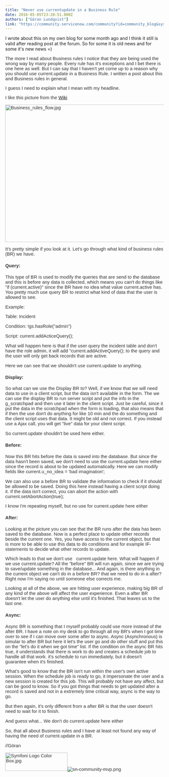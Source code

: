 ```yaml
---
title: "Never use currentupdate in a Business Rule"
date: 2016-05-05T23:28:51.000Z
authors: ["Göran Lundqvist"]
link: "https://community.servicenow.com/community?id=community_blog&sys_id=f12d66e5dbd0dbc01dcaf3231f961988"
---
```

<p>I wrote about this on my own blog for some month ago and I think it still is valid after reading post at the forum. So for some it is old news and for some it's new news =)</p><p></p><p><span style="color: #333333; font-family: Arial, Tahoma, Helvetica, FreeSans, sans-serif; font-size: 14.85px;">The more I read about Business rules I notice that they are being used the wrong way by many people. Every rule has it's exceptions and I bet there is one here as well. But I can say that I haven't yet come up to a reason why you should use current.update in a Business Rule. I written a post about this and Business rules in general.</span></p><p></p><p><a name="more" style="color: #333333; font-family: Arial, Tahoma, Helvetica, FreeSans, sans-serif; font-size: 14.85px;"></a></p><p></p><p><span style="color: #333333; font-family: Arial, Tahoma, Helvetica, FreeSans, sans-serif; font-size: 14.85px;">I guess I need to explain what I mean with my headline.</span></p><p></p><p><span style="color: #333333; font-size: 14.85px; font-family: Arial, Tahoma, Helvetica, FreeSans, sans-serif;">I like this picture from the <a title="ki.servicenow.com/index.php?title=Business_Rules#gsc.tab=0" href="http://wiki.servicenow.com/index.php?title=Business_Rules#gsc.tab=0">Wiki</a></span></p><p></p><p><span style="color: #333333; font-size: 14.85px; font-family: Arial, Tahoma, Helvetica, FreeSans, sans-serif;"><img   alt="Business_rules_flow.jpg" class="image-1 jive-image" src="7ae724cedb14dfc03eb27a9e0f961990.iix" style="width: 620px; height: 436px;"/></span></p><p></p><p><span style="color: #333333; font-family: Arial, Tahoma, Helvetica, FreeSans, sans-serif; font-size: 14.85px;">It's pretty simple if you look at it. Let's go through what kind of business rules (BR) we have.</span></p><p></p><h4 style="color: #333333; font-family: Arial, Tahoma, Helvetica, FreeSans, sans-serif; font-size: 14.85px;">Query:</h4><p style="color: #333333; font-family: Arial, Tahoma, Helvetica, FreeSans, sans-serif; font-size: 14.85px;">This type of BR is used to modify the queries that are send to the database and this is before any data is collected, which means you can't do things like "if (current.active)" since the BR have no idea what value current.active has. You pretty much use query BR to restrict what kind of data that the user is allowed to see.</p><p style="color: #333333; font-family: Arial, Tahoma, Helvetica, FreeSans, sans-serif; font-size: 14.85px;"></p><p style="color: #333333; font-family: Arial, Tahoma, Helvetica, FreeSans, sans-serif; font-size: 14.85px;">Example:</p><p style="color: #333333; font-family: Arial, Tahoma, Helvetica, FreeSans, sans-serif; font-size: 14.85px;">Table: Incident</p><p style="color: #333333; font-family: Arial, Tahoma, Helvetica, FreeSans, sans-serif; font-size: 14.85px;">Condition: !gs.hasRole("admin")</p><p style="color: #333333; font-family: Arial, Tahoma, Helvetica, FreeSans, sans-serif; font-size: 14.85px;">Script: current.addActiceQuery();</p><p style="color: #333333; font-family: Arial, Tahoma, Helvetica, FreeSans, sans-serif; font-size: 14.85px;"></p><p style="color: #333333; font-family: Arial, Tahoma, Helvetica, FreeSans, sans-serif; font-size: 14.85px;">What will happen here is that if the user query the incident table and don't have the role admin, it will add "current.addActiveQuery(); to the query and the user will only get back records that are active.</p><p style="color: #333333; font-family: Arial, Tahoma, Helvetica, FreeSans, sans-serif; font-size: 14.85px;">Here we can see that we shouldn't use current.update to anything.</p><p style="color: #333333; font-family: Arial, Tahoma, Helvetica, FreeSans, sans-serif; font-size: 14.85px;"></p><h4 style="color: #333333; font-family: Arial, Tahoma, Helvetica, FreeSans, sans-serif; font-size: 14.85px;">Display:</h4><p style="color: #333333; font-family: Arial, Tahoma, Helvetica, FreeSans, sans-serif; font-size: 14.85px;">So what can we use the Display BR to? Well, if we know that we will need data to use in a client script, but the data isn't available in the form. The we can use the display BR to run server script and put the info in the g_scratchpad and then use it later in the client script. Just be careful, since it put the data in the scratchpad when the form is loading, that also means that if then the use don't do anything for like 10 min and the do something and the client script uses that data. It might be old and not correct. If you instead use a Ajax call, you will get "live" data for your client script.</p><p style="color: #333333; font-family: Arial, Tahoma, Helvetica, FreeSans, sans-serif; font-size: 14.85px;"></p><p style="color: #333333; font-family: Arial, Tahoma, Helvetica, FreeSans, sans-serif; font-size: 14.85px;">So current.update shouldn't be used here either.</p><p style="color: #333333; font-family: Arial, Tahoma, Helvetica, FreeSans, sans-serif; font-size: 14.85px;"></p><h4 style="color: #333333; font-family: Arial, Tahoma, Helvetica, FreeSans, sans-serif; font-size: 14.85px;">Before:</h4><p style="color: #333333; font-family: Arial, Tahoma, Helvetica, FreeSans, sans-serif; font-size: 14.85px;">Now this BR hits before the data is saved into the database. But since the data hasn't been saved, we don't need to use the current.update here either since the record is about to be updated automatically. Here we can modify fields like current.u_no_idea = 'bad imagination';</p><p style="color: #333333; font-family: Arial, Tahoma, Helvetica, FreeSans, sans-serif; font-size: 14.85px;"></p><p style="color: #333333; font-family: Arial, Tahoma, Helvetica, FreeSans, sans-serif; font-size: 14.85px;">We can also use a before BR to validate the information to check if it should be allowed to be saved. Doing this here instead having a client script doing it. If the data isn't correct, you can abort the action with current.setAbortAction(true);</p><p style="color: #333333; font-family: Arial, Tahoma, Helvetica, FreeSans, sans-serif; font-size: 14.85px;"></p><p style="color: #333333; font-family: Arial, Tahoma, Helvetica, FreeSans, sans-serif; font-size: 14.85px;">I know I'm repeating myself, but no use for current.update here either</p><p style="color: #333333; font-family: Arial, Tahoma, Helvetica, FreeSans, sans-serif; font-size: 14.85px;"></p><h4 style="color: #333333; font-family: Arial, Tahoma, Helvetica, FreeSans, sans-serif; font-size: 14.85px;">After:</h4><p><span style="color: #333333; font-family: Arial, Tahoma, Helvetica, FreeSans, sans-serif; font-size: 14.85px;">Looking at the picture you can see that the BR runs after the data has been saved to the database. Now is a perfect place to update other records beside the current one. Yes, you have access to the current object, but that is more to be able to use this data to do conditions and for example IF-statements to decide what other records to update.</span></p><p></p><p><span style="color: #333333; font-family: Arial, Tahoma, Helvetica, FreeSans, sans-serif; font-size: 14.85px;">Which leads to that we don't use   current.update here. What will happen if we use current.update? All the "before" BR will run again, since we are trying to save/update something in the database... And again, is there anything in the current object we can't do in a before BR? that we need to do in a after? Right now I'm saying no until someone else corrects me.</span></p><p></p><p></p><p><span style="color: #333333; font-family: Arial, Tahoma, Helvetica, FreeSans, sans-serif; font-size: 14.85px;">Looking at all of the above, we are hitting user experience, making big BR of any kind of the above will affect the user experience. Even a after BR doesn't let the user do anything else until it's finished. That leaves us to the last one.</span></p><p></p><h4 style="color: #333333; font-family: Arial, Tahoma, Helvetica, FreeSans, sans-serif; font-size: 14.85px;">Async:</h4><p style="color: #333333; font-family: Arial, Tahoma, Helvetica, FreeSans, sans-serif; font-size: 14.85px;">Async BR is something that I myself probably could use more instead of the after BR. I have a note on my desk to go through all my BR's when I got time over to see if I can move over some after to async. Async (Asynchronous) is simular to after BR but here it let's the user go and do other stuff and put this on the "let's do it when we got time" list. If the condition on the async BR hits true, it understands that there is work to do and creates a schedule job to handle all that work. it's schedule to run immediately, but it doesn't guarantee when it's finished.</p><p style="color: #333333; font-family: Arial, Tahoma, Helvetica, FreeSans, sans-serif; font-size: 14.85px;">What's good to know that the BR isn't run within the user's own active session. When the schedule job is ready to go, it impersonate the user and a new session is created for this job. This will probably not have any affect, but can be good to know. So if you got things that needs to get updated after a record is saved and not in a extremely time critical way, async is the way to go.</p><p style="color: #333333; font-family: Arial, Tahoma, Helvetica, FreeSans, sans-serif; font-size: 14.85px;">But then again, it's only different from a after BR is that the user doesn't need to wait for it to finish.</p><p style="color: #333333; font-family: Arial, Tahoma, Helvetica, FreeSans, sans-serif; font-size: 14.85px;"></p><p style="color: #333333; font-family: Arial, Tahoma, Helvetica, FreeSans, sans-serif; font-size: 14.85px;">And guess what... We don't do current.update here either <span __jive_emoticon_name="happy" __jive_macro_name="emoticon" class="jive_emote jive_macro" data-renderedposition="1862.4000244140625_387.76251220703125_16_16" src="/8.0.4.21bdc7e/images/emoticons/happy.png"></span></p><p style="color: #333333; font-family: Arial, Tahoma, Helvetica, FreeSans, sans-serif; font-size: 14.85px;"></p><p style="color: #333333; font-family: Arial, Tahoma, Helvetica, FreeSans, sans-serif; font-size: 14.85px;"></p><p style="color: #333333; font-family: Arial, Tahoma, Helvetica, FreeSans, sans-serif; font-size: 14.85px;">So, that all about Business rules and I have at least not found any way of having the need of current.update in a BR.</p><p></p><p><span style="color: #333333; font-family: Arial, Tahoma, Helvetica, FreeSans, sans-serif; font-size: 14.85px;">//Göran</span></p><p></p><p><span style="color: #333333; font-family: Arial, Tahoma, Helvetica, FreeSans, sans-serif; font-size: 14.85px;"><img  alt="Symfoni Logo Color Box.jpg" class="image-2 jive-image" height="58" src="cc478882db9c5fc068c1fb651f9619be.iix" style="width: 198px; height: 58.1801px;" width="198"/><img  alt="sn-community-mvp.png" class="image-3 jive-image" src="a29367fddbd01fc068c1fb651f961961.iix" style="width: auto; height: auto;"/></span></p>